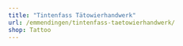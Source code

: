 ```yaml
---
title: "Tintenfass Tätowierhandwerk"
url: /emmendingen/tintenfass-taetowierhandwerk/
shop: Tattoo
---
```

